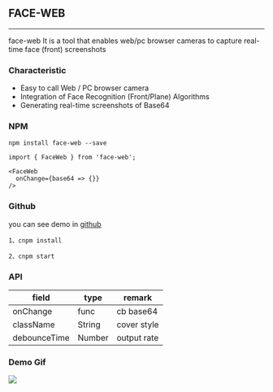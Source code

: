 ## FACE-WEB
---
face-web It is a tool that enables web/pc browser cameras to capture real-time face (front) screenshots

### Characteristic
- Easy to call Web / PC browser camera
- Integration of Face Recognition (Front/Plane) Algorithms
- Generating real-time screenshots of Base64

### NPM

```
npm install face-web --save
```

```
import { FaceWeb } from 'face-web';

<FaceWeb
  onChange={base64 => {}}
/>
```

### Github
you can see demo in [github](https://github.com/csj5588/Face-Web)

```
1、cnpm install
```

```
2、cnpm start
```

### API

|  field   | type  | remark |
|  ----  | ----  | ---- |
| onChange  | func | cb base64 |
| className  | String | cover style |
| debounceTime  | Number | output rate |

### Demo Gif

![](https://user-gold-cdn.xitu.io/2019/8/28/16cd63c979362b67?w=373&h=811&f=gif&s=4081843)
